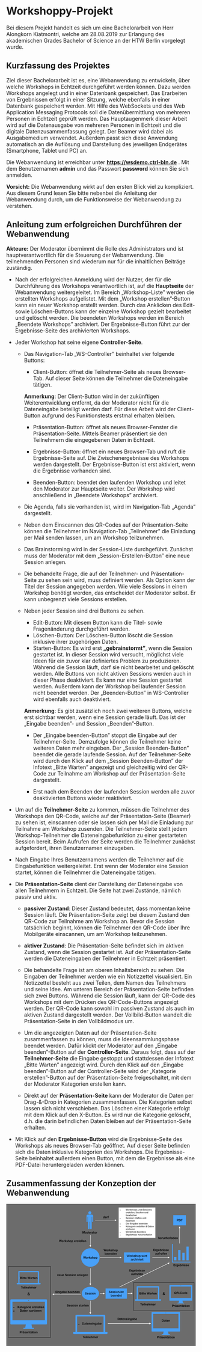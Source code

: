 # Workshoppy-Projekt
Bei diesem Projekt handelt es sich um eine Bachelorarbeit von Herr Alongkorn Kiatmontri, welche am 28.08.2019 zur Erlangung des akademischen Grades Bachelor of Science an der HTW Berlin vorgelegt wurde.

## Kurzfassung des Projektes
Ziel dieser Bachelorarbeit ist es, eine Webanwendung zu entwickeln, über welche Workshops in Echtzeit durchgeführt werden können. Dazu werden Workshops angelegt und in einer Datenbank gespeichert. Das Erarbeiten von Ergebnissen erfolgt in einer Sitzung, welche ebenfalls in einer Datenbank gespeichert werden. Mit Hilfe des WebSockets und des Web Application Messaging Protocols soll die Datenübermittlung von mehreren Personen in Echtzeit geprüft werden. Das Hauptaugenmerk dieser Arbeit wird auf die Datenausgabe von mehreren Personen in Echtzeit und die digitale Datenzusammenfassung gelegt. Der Beamer wird dabei als Ausgabemedium verwendet. Außerdem passt sich diese Anwendung automatisch an die Auflösung und Darstellung des jeweiligen Endgerätes (Smartphone, Tablet und PC) an. 

Die Webanwendung ist erreichbar unter **https://wsdemo.ctrl-bln.de** . Mit dem Benutzernamen **admin** und das Passwort **password** können Sie sich anmelden. 

**Vorsicht:** Die Webanwendung wirkt auf den ersten Blick viel zu kompliziert. Aus diesem Grund lesen Sie bitte nebenbei die Anleitung der Webanwendung durch, um die Funktionsweise der Webanwendung zu verstehen.

## Anleitung zum erfolgreichen Durchführen der Webanwendung
**Akteure:** Der Moderator übernimmt die Rolle des Administrators und ist hauptverantwortlich für die Steuerung der Webanwendung. Die teilnehmenden Personen sind wiederum nur für die inhaltlichen Beiträge zuständig.
  
* Nach der erfolgreichen Anmeldung wird der Nutzer, der für die Durchführung des Workshops verantwortlich ist, auf die **Hauptseite** der Webanwendung weitergeleitet. Im Bereich „Workshop-Liste” werden die erstellten Workshops aufgelistet. Mit dem „Workshop erstellen”-Button kann ein neuer Workshop erstellt werden. Durch das Anklicken des Edit- sowie Löschen-Buttons kann der einzelne Workshop gezielt bearbeitet und gelöscht werden. Die beendeten Workshops werden im Bereich „Beendete Workshops” archiviert. Der Ergebnisse-Button führt zur der Ergebnisse-Seite des archivierten Workshops.

* Jeder Workshop hat seine eigene **Controller-Seite**.
  * Das Navigation-Tab „WS-Controller” beinhaltet vier folgende Buttons: 
    * Client-Button: öffnet die Teilnehmer-Seite als neues Browser-Tab. Auf dieser Seite können die Teilnehmer die Dateneingabe tätigen. 
    
    **Anmerkung**: Der Client-Button wird in der zukünftigen Weiterentwicklung entfernt, da der Moderator nicht für die Dateneingabe beteiligt werden darf. Für diese Arbeit wird der Client-Button aufgrund des Funktionstests erstmal erhalten bleiben.
    
    * Präsentation-Button: öffnet als neues Browser-Fenster die Präsentation-Seite. Mittels Beamer präsentiert sie den Teilnehmern die eingegebenen Daten in Echtzeit.
  
    * Ergebnisse-Button: öffnet ein neues Browser-Tab und ruft die Ergebnisse-Seite auf. Die Zwischenergebnisse des Workshops werden dargestellt. Der Ergebnisse-Button ist erst aktiviert, wenn die Ergebnisse vorhanden sind.
  
    * Beenden-Button: beendet den laufenden Workshop und leitet den Moderator zur Hauptseite weiter. Der Workshop wird anschließend in „Beendete Workshops” archiviert.

  * Die Agenda, falls sie vorhanden ist, wird im Navigation-Tab „Agenda” dargestellt.
  * Neben dem Einscannen des QR-Codes auf der Präsentation-Seite können die Teilnehmer im Navigation-Tab „Teilnehmer” die Einladung per Mail senden lassen, um am Workshop teilzunehmen.
  * Das Brainstorming wird in der Session-Liste durchgeführt. Zunächst muss der Moderator mit dem „Session-Erstellen-Button” eine neue Session anlegen. 
  * Die behandelte Frage, die auf der Teilnehmer- und Präsentation-Seite zu sehen sein wird, muss definiert werden. Als Option kann der Titel der Session angegeben werden. Wie viele Sessions in einem Workshop benötigt werden, das entscheidet der Moderator selbst. Er kann unbegrenzt viele Sessions erstellen.
  * Neben jeder Session sind drei Buttons zu sehen. 
    * Edit-Button: Mit diesem Button kann die Titel- sowie Fragenänderung durchgeführt werden.
    * Löschen-Button: Der Löschen-Button löscht die Session inklusive ihrer zugehörigen Daten.
    * Starten-Button: Es wird erst **„gebrainstormt”**, wenn die Session gestartet ist. In dieser Session wird versucht, möglichst viele Ideen für ein zuvor klar definiertes Problem zu produzieren. Während die Session läuft, darf sie nicht bearbeitet und gelöscht werden. Alle Buttons von nicht aktiven Sessions werden auch in dieser Phase deaktiviert. Es kann nur eine Session gestartet werden. Außerdem kann der Workshop bei laufender Session nicht beendet werden. Der „Beenden-Button” in WS-Controller wird ebenfalls auch deaktiviert.
    
    **Anmerkung**: Es gibt zusätzlich noch zwei weiteren Buttons, welche erst sichtbar werden, wenn eine Session gerade läuft. Das ist der „Eingabe beenden”- und Session „Beenden”-Button.
    
    * Der „Eingabe beenden-Button” stoppt die Eingabe auf der Teilnehmer-Seite. Demzufolge können die Teilnehmer keine weiteren Daten mehr eingeben. Der „Session Beenden-Button” beendet die gerade laufende Session. Auf der Teilnehmer-Seite wird durch den Klick auf dem „Session Beenden-Button” der Infotext „Bitte Warten” angezeigt und gleichzeitig wird der QR-Code zur Teilnahme am Workshop auf der Präsentation-Seite dargestellt.
    
    * Erst nach dem Beenden der laufenden Session werden alle zuvor deaktivierten Buttons wieder reaktiviert.
    
* Um auf die **Teilnehmer-Seite** zu kommen, müssen die Teilnehmer des Workshops den QR-Code, welche auf der Präsentation-Seite (Beamer) zu sehen ist, einscannen oder sie lassen sich per Mail die Einladung zur Teilnahme am Workshop zusenden. Die Teilnehmer-Seite stellt jedem Workshop-Teilnehmer die Dateneingabefunktion zu einer gestarteten Session bereit. Beim Aufrufen der Seite werden die Teilnehmer zunächst aufgefordert, ihren Benutzernamen einzugeben.

* Nach Eingabe Ihres Benutzernamens werden die Teilnehmer auf die Eingabefunktion weitergeleitet. Erst wenn der Moderator eine Session startet, können die Teilnehmer die Dateneingabe tätigen.

* Die **Präsentation-Seite** dient der Darstellung der Dateneingabe von allen Teilnehmern in Echtzeit. Die Seite hat zwei Zustände, nämlich passiv und aktiv.

  * **passiver Zustand**:
Dieser Zustand bedeutet, dass momentan keine Session läuft. Die Präsentation-Seite zeigt bei diesem Zustand den QR-Code zur Teilnahme am Workshop an. Bevor die Session tatsächlich beginnt, können die Teilnehmer den QR-Code über Ihre Mobilgeräte einscannen, um am Workshop teilzunehmen.

  * **aktiver Zustand**:
Die Präsentation-Seite befindet sich im aktiven Zustand, wenn die Session gestartet ist. Auf der Präsentation-Seite werden die Dateneingaben der Teilnehmer in Echtzeit präsentiert.

  * Die behandelte Frage ist am oberen Inhaltsbereich zu sehen. Die Eingaben der Teilnehmer werden wie ein Notizzettel visualisiert. Ein Notizzettel besteht aus zwei Teilen, dem Namen des Teilnehmers und seine Idee. Am unteren Bereich der Präsentation-Seite befinden sich zwei Buttons. Während die Session läuft, kann der QR-Code des Workshops mit dem Drücken des QR-Code-Buttons angezeigt werden. Der QR-Code kann sowohl im passiven Zustand als auch im aktiven Zustand dargestellt werden. Der Vollbild-Button wandelt die Präsentation-Seite in den Vollbildmodus um. 
  
  * Um die angezeigten Daten auf der Präsentation-Seite zusammenfassen zu können, muss die Ideensammlungsphase beendet werden. Dafür klickt der Moderator auf den „Eingabe beenden”-Button auf der **Controller-Seite**. Daraus folgt, dass auf der **Teilnehmer-Seite** die Eingabe gestoppt und stattdessen der Infotext „Bitte Warten” angezeigt wird. Durch den Klick auf den „Eingabe beenden”-Button auf der Controller-Seite wird der „Kategorie erstellen”-Button auf der Präsentation-Seite freigeschaltet, mit dem der Moderator Kategorien erstellen kann.

  * Direkt auf der **Präsentation-Seite** kann der Moderator die Daten per Drag-&-Drop in Kategorien zusammenfassen. Die Kategorien selbst lassen sich nicht verschieben. Das Löschen einer Kategorie erfolgt mit dem Klick auf den X-Button. Es wird nur die Kategorie gelöscht, d.h. die darin befindlichen Daten bleiben auf der Präsentation-Seite erhalten.
  
* Mit Klick auf den **Ergebnisse-Button** wird die Ergebnisse-Seite des Workshops als neues Browser-Tab geöffnet. Auf dieser Seite befinden sich die Daten inklusive Kategorien des Workshops. Die Ergebnisse-Seite beinhaltet außerdem einen Button, mit dem die Ergebnisse als eine PDF-Datei heruntergeladen werden können.

## Zusammenfassung der Konzeption der Webanwendung
![Konzeption der Webanwendung](Anforderung_neu.png)


  
